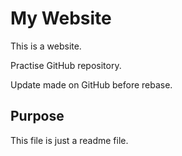 # My Website
This is a website.

Practise GitHub repository.

Update made on GitHub before rebase.

## Purpose

This file is just a readme file.

